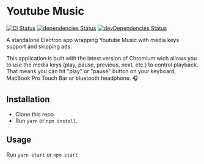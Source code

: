 # Youtube Music

[![CI Status](https://github.com/volcomix/youtube-music/workflows/CI/badge.svg)](https://github.com/volcomix/youtube-music/actions)
[![dependencies Status](https://david-dm.org/volcomix/youtube-music/status.svg)](https://david-dm.org/volcomix/youtube-music)
[![devDependencies Status](https://david-dm.org/volcomix/youtube-music/dev-status.svg)](https://david-dm.org/volcomix/youtube-music?type=dev)

A standalone Electron app wrapping Youtube Music with media keys support and skipping ads.

This application is built with the latest version of Chromium wich allows you to use the media keys (play, pause, previous, next, etc.) to control playback. That means you can hit "play" or "pause" button on your keyboard, MacBook Pro Touch Bar or bluetooth headphone. :headphones:

## Installation

- Clone this repo.
- Run `yarn` or `npm install`.

## Usage

Run `yarn start` or `npm start`

